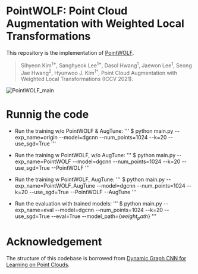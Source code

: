 # PointWOLF: Point Cloud Augmentation with Weighted Local Transformations

This repository is the implementation of [PointWOLF]().

> Sihyeon Kim<sup>1*</sup>, Sanghyeok Lee<sup>1*</sup>, Dasol Hwang<sup>1</sup>, Jaewon Lee<sup>1</sup>, Seong Jae Hwang<sup>2</sup>, Hyunwoo J. Kim<sup>1†</sup>, Point Cloud Augmentation with Weighted Local Transformations (ICCV 2021).

![PointWOLF_main](https://user-images.githubusercontent.com/49049753/129553285-d7ea163b-c5a1-4b6c-ba98-077616d2b953.png)

# Runnig the code
- Run the training w/o PointWOLF & AugTune:
'''
$ python main.py --exp_name=origin --model=dgcnn --num_points=1024 --k=20 --use_sgd=True
'''

- Run the training w PointWOLF, w/o AugTune:
'''
$ python main.py --exp_name=PointWOLF --model=dgcnn --num_points=1024 --k=20 --use_sgd=True --PointWOLF
'''

- Run the training w PointWOLF, AugTune:
'''
$ python main.py --exp_name=PointWOLF_AugTune --model=dgcnn --num_points=1024 --k=20 --use_sgd=True --PointWOLF --AugTune
'''

- Run the evaluation with trained models:
'''
$ python main.py --exp_name=eval --model=dgcnn --num_points=1024 --k=20 --use_sgd=True --eval=True --model_path={$weight_path$}
'''


# Acknowledgement
The structure of this codebase is borrowed from [Dynamic Graph CNN for Learning on Point Clouds](https://github.com/WangYueFt/dgcnn).
